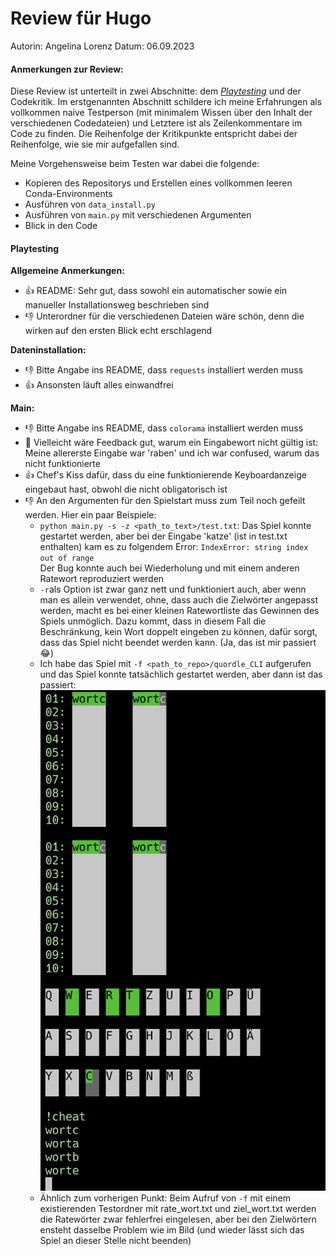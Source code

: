 # Review für Hugo
Autorin: Angelina Lorenz
Datum: 06.09.2023  

#### Anmerkungen zur Review:  
Diese Review ist unterteilt in zwei Abschnitte: dem [*Playtesting*](#playtesting) und der Codekritik. Im erstgenannten Abschnitt schildere ich meine Erfahrungen als vollkommen naive Testperson (mit minimalem Wissen über den Inhalt der verschiedenen Codedateien) und Letztere ist als Zeilenkommentare im Code zu finden. Die Reihenfolge der Kritikpunkte entspricht dabei der Reihenfolge, wie sie mir aufgefallen sind.  

Meine Vorgehensweise beim Testen war dabei die folgende:  
- Kopieren des Repositorys und Erstellen eines vollkommen leeren Conda-Environments 
- Ausführen von ```data_install.py```
- Ausführen von ```main.py``` mit verschiedenen Argumenten
- Blick in den Code

#### Playtesting
**Allgemeine Anmerkungen:**  
- 👍 README: Sehr gut, dass sowohl ein automatischer sowie ein manueller Installationsweg beschrieben sind  
- 👎 Unterordner für die verschiedenen Dateien wäre schön, denn die wirken auf den ersten Blick echt erschlagend

**Dateninstallation:**
- 👎 Bitte Angabe ins README, dass ```requests``` installiert werden muss
- 👍 Ansonsten läuft alles einwandfrei  

**Main:**
- 👎 Bitte Angabe ins README, dass ```colorama``` installiert werden muss
- 🤔 Vielleicht wäre Feedback gut, warum ein Eingabewort nicht gültig ist: Meine allererste Eingabe war 'raben' und ich war confused, warum das nicht funktionierte 
- 👍 Chef's Kiss dafür, dass du eine funktionierende Keyboardanzeige eingebaut hast, obwohl die nicht obligatorisch ist  
- 👎 An den Argumenten für den Spielstart muss zum Teil noch gefeilt werden. Hier ein paar Beispiele:
    - ```python main.py -s -z <path_to_text>/test.txt```: Das Spiel konnte gestartet werden, aber bei der Eingabe 'katze' (ist in test.txt enthalten) kam es zu folgendem Error: ```IndexError: string index out of range```  
      Der Bug konnte auch bei Wiederholung und mit einem anderen Ratewort reproduziert werden
    - ```-r```als Option ist zwar ganz nett und funktioniert auch, aber wenn man es allein verwendet, ohne, dass auch die Zielwörter angepasst werden, macht es bei einer kleinen Ratewortliste das Gewinnen des Spiels unmöglich. Dazu kommt, dass in diesem Fall die Beschränkung, kein Wort doppelt eingeben zu können, dafür sorgt, dass das Spiel nicht beendet werden kann. (Ja, das ist mir passiert 😂)  
    - Ich habe das Spiel mit ```-f <path_to_repo>/quordle_CLI``` aufgerufen und das Spiel konnte tatsächlich gestartet werden, aber dann ist das passiert:  
        ![Screenshot](screenshot.png)
    - Ähnlich zum vorherigen Punkt: Beim Aufruf von ```-f``` mit einem existierenden Testordner mit rate_wort.txt und ziel_wort.txt werden die Ratewörter zwar fehlerfrei eingelesen, aber bei den Zielwörtern ensteht dasselbe Problem wie im Bild (und wieder lässt sich das Spiel an dieser Stelle nicht beenden)
